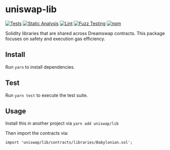 # uniswap-lib

[![Tests](https://github.com/Dreamswap/uniswap-lib/workflows/Tests/badge.svg)](https://github.com/Dreamswap/uniswap-lib/actions?query=workflow%3ATests)
[![Static Analysis](https://github.com/Dreamswap/uniswap-lib/workflows/Static%20Analysis/badge.svg)](https://github.com/Dreamswap/uniswap-lib/actions?query=workflow%3A%22Static+Analysis%22)
[![Lint](https://github.com/Dreamswap/uniswap-lib/workflows/Lint/badge.svg)](https://github.com/Dreamswap/uniswap-lib/actions?query=workflow%3ALint)
[![Fuzz Testing](https://github.com/Dreamswap/uniswap-lib/workflows/Fuzz%20Testing/badge.svg)](https://github.com/Dreamswap/uniswap-lib/actions?query=workflow%3A%22Fuzz+Testing%22)
[![npm](https://img.shields.io/npm/v/uniswap/lib)](https://unpkg.com/uniswap/lib@latest/)

Solidity libraries that are shared across Dreamswap contracts. This package focuses on safety and execution gas efficiency.

## Install

Run `yarn` to install dependencies.

## Test

Run `yarn test` to execute the test suite.

## Usage

Install this in another project via `yarn add uniswap/lib`

Then import the contracts via:

```solidity
import 'uniswap/lib/contracts/libraries/Babylonian.sol';

```
